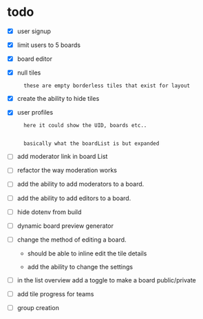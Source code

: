 # todo

- [x] user signup
- [x] limit users to 5 boards
- [x] board editor
- [x] null tiles

        these are empty borderless tiles that exist for layout

- [x] create the ability to hide tiles

- [x] user profiles

        here it could show the UID, boards etc..


        basically what the boardList is but expanded

- [ ] add moderator link in board List
- [ ] refactor the way moderation works
- [ ] add the ability to add moderators to a board.
- [ ] add the ability to add editors to a board.

- [ ] hide dotenv from build
- [ ] dynamic board preview generator
- [ ] change the method of editing a board.

  - should be able to inline edit the tile details

  - add the ability to change the settings

- [ ] in the list overview add a toggle to make a board public/private

- [ ] add tile progress for teams

- [ ] group creation
